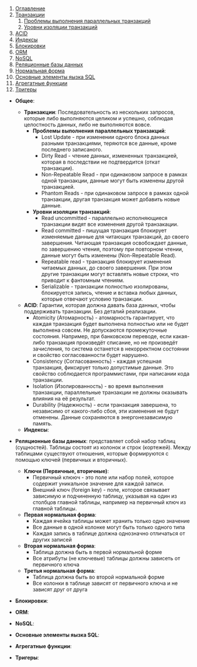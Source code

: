 1. [Оглавление](README.md)
1. [Транзакции](#1)
    1. [Проблемы выполнения параллельных транзакций](#7)
    1. [Уровни изоляции транзакций](#3)
1. [ACID](#2)
1. [Индексы](#4)
1. [Блокировки](#5)
1. [ORM](#6)
1. [NoSQL](#8)
1. [Реляционные базы данных](#9)
1. [Нормальная форма](#10)
1. [Основные элементы яызка SQL](#11)
1. [Агрегатные функции](#12)
1. [Тригеры](#13)
* **Общее**: <a name="1"></a>
    * **Транзакции**: <a name="1"></a> Последовательность из нескольких запросов, которые либо выполняются целиком и успешно, соблюдая целостность данных, либо не выполняются вовсе.
        * **Проблемы выполнения параллельных транзакций**: <a name="7"></a>
            * Lost Update - при изменении одного блока данных разными транзакциями, теряются все данные, кроме последнего записаного.
            * Dirty Read - чтение данных, измененных транзакцией, которая в последствии не подтвердится (откат транзакции).
            * Non-Repeatable Read - при одинаковом запросе в рамках одной транзакции, данные могут быть изменены другой транзакцией.
            * Phantom Reads - при одинаковом запросе в рамках одной транзакции, другая транзакция может добавить новые данные.
        * **Уровни изоляции транзакций**: <a name="3"></a>
            * Read uncommitted - параллельно исполняющиеся транзакции видят все изменения другой транзакации. 
            * Read committed - пишущая транзакция блокирует изменяемые данные для читающих транзакций, до своего завершения. Читающая транзакция освобождает данные, по завершению чтения, поэтому при повторном чтении, данные могут быть изменены (Non-Repeatable Read).
            * Repeatable read - транзакция блокирует изменения читаемых данных, до своего завершения. При этом другие транзакции могут вставлять новые строки, что приводит к фантомным чтениям.
            * Serializable - транзакции полностью изолированы, блокируется запись, чтение и вставка любых данных, которые отвечают условию транзакции.
    * **ACID**: <a name="2"></a> Гарантии, которая должна давать база данных, чтобы поддерживать транзакции. Без деталий реализации.
        * Atomicity (Атомарность) - атомарность гарантирует, что каждая транзакция будет выполнена полностью или не будет выполнена совсем. Не допускаются промежуточные состояния. Например, при банковском переводе, если какая-либо транзакция произведёт списание, но не произведёт зачисления, то система останется в некорректном состоянии и свойство согласованности будет нарушено.
        * Consistency (Согласованность) - каждая успешная транзакция, фиксирует только допустимые данные. Это свойство соблюдается программистами, при написании кода транзакции. 
        * Isolation (Изолированность) - во время выполнения транзакции, параллельные транзакции не должны оказывать влияния на её результат.
        * Durability (Надежность) - если транзакция завершена, то независимо от какого-либо сбоя, эти изменения не будут отменены. Данные сохраняются в энергонезависимую память.
    * **Индексы**: <a name="4"></a>
* **Реляционные базы данных**: <a name="9"></a> представляет собой набор таблиц (сущностей). Таблицы состоят из колонок и строк (кортежей). Между таблицами существуют отношения, которые формируются с помощью ключей (первичных и вторичных).
    * **Ключи (Первичные, вторичные)**: <a name="10"></a>
        * Первичный клююч - это поле или набор полей, которое содержит уникальное значение для каждой записи.
        * Внешний ключ (foreign key) - поле, которое связывает зависимую и подчиненную таблицу, указывая на один из столбцов главной таблицы, например на первичный ключ из главной таблицы. 
    * **Первая нормальная форма**: <a name="10"></a>
        * Каждая ячейка таблицы может хранить только одно значение
        * Все данные в одной колонке могут быть только одного типа
        * Каждая запись в таблице должна однозначно отличаться от других записей
    * **Вторая нормальная форма**: <a name="10"></a>
        * Таблица должна быть в первой нормальной форме
        * Все атрибуты (не ключевые) таблицы должны зависеть от первичного ключа
    * **Третья нормальная форма**: <a name="10"></a>
        * Таблица должна быть во второй нормальной форме
        * Все колонки в таблице зависят от первичного ключа и не зависят друг от друга
* **Блокировки**: <a name="5"></a>
* **ORM**: <a name="6"></a>
* **NoSQL**: <a name="8"></a> 


* **Основные элементы яызка SQL**: <a name="11"></a>
* **Агрегатные функции**: <a name="12"></a>
* **Тригеры**: <a name="13"></a>